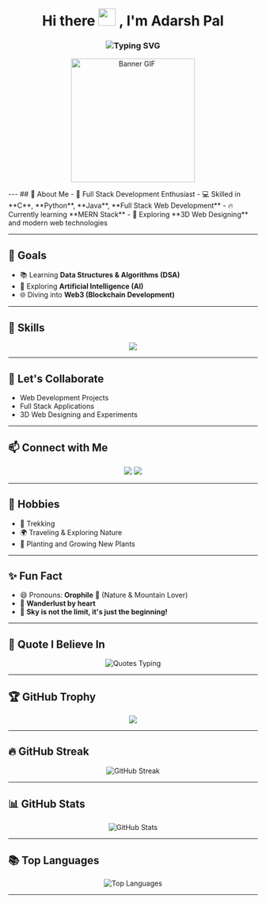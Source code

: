 <h1 align="center">
  Hi there <img src="https://media.giphy.com/media/hvRJCLFzcasrR4ia7z/giphy.gif" width="35px"/> , I'm Adarsh Pal
</h1>

<h3 align="center">
  <img src="https://readme-typing-svg.demolab.com?font=Fira+Code&size=22&pause=1000&center=true&width=440&lines=Full+Stack+Developer;Python%2C+Java%2C+C+Programmer;Learning+DSA%2C+AI%2C+Web3;Nature+Lover+%F0%9F%8C%B1+Trekker+%F0%9F%A5%BE" alt="Typing SVG" />
</h3>

<p align="center">
  <img src="https://i.pinimg.com/originals/8e/7b/5b/8e7b5bc5f2039f43887bce8f600f8ab0.gif" width="250" alt="Banner GIF"/>
</p>
---
## 🚀 About Me
- 🌟 Full Stack Development Enthusiast
- 💻 Skilled in **C**, **Python**, **Java**, **Full Stack Web Development**
- 🔥 Currently learning **MERN Stack**
- 🎨 Exploring **3D Web Designing** and modern web technologies

---

## 🎯 Goals
- 📚 Learning **Data Structures & Algorithms (DSA)**
- 🤖 Exploring **Artificial Intelligence (AI)**
- 🌐 Diving into **Web3 (Blockchain Development)**

---

## 🧩 Skills
<p align="center">
  <img src="https://skillicons.dev/icons?i=html,css,javascript,react,nodejs,express,mongodb,python,java ,c ,mysql,tailwind,bootstrap,github" />
</p>

---

## 🤝 Let's Collaborate
- Web Development Projects
- Full Stack Applications
- 3D Web Designing and Experiments

---

## 📫 Connect with Me
<p align="center">
  <a href="mailto:adarsh.r.s.pal@gmail.com"><img src="https://img.shields.io/badge/Email-D14836?style=for-the-badge&logo=gmail&logoColor=white" /></a>
  <a href="https://www.instagram.com/_adarsh.pal?igsh=MWR1Y3Jwdm56bmJteA=="><img src="https://img.shields.io/badge/Instagram-E4405F?style=for-the-badge&logo=instagram&logoColor=white" /></a>
</p>

---

## 🌱 Hobbies
- 🥾 Trekking
- 🌍 Traveling & Exploring Nature
- 🌱 Planting and Growing New Plants

---

## ✨ Fun Fact
- 😄 Pronouns: **Orophile** 🌊 (Nature & Mountain Lover)
- 🧭 **Wanderlust by heart**
- 🚀 **Sky is not the limit, it's just the beginning!**

---

## 🧠 Quote I Believe In
<p align="center">
  <img src="https://readme-typing-svg.demolab.com?font=Fira+Code&size=24&duration=3000&pause=500&color=00FEEF&center=true&vCenter=true&width=800&lines=The+Sky+is+NOT+the+Limit!;Keep+Exploring+New+Horizons!;Stay+Curious%2C+Stay+Foolish!;Keep+Learning+Keep+Growing!" alt="Quotes Typing" />
</p>

---

## 🏆 GitHub Trophy
<p align="center">
  <img src="https://github-profile-trophy.vercel.app/?username=pal-adarsh&theme=onedark&no-frame=true&no-bg=true&margin-w=4" />
</p>

---

## 🔥 GitHub Streak
<p align="center">
  <img src="https://github-readme-streak-stats.herokuapp.com/?user=pal-adarsh&theme=algolia" alt="GitHub Streak" />
</p>

---

## 📊 GitHub Stats
<p align="center">
  <img src="https://github-readme-stats.vercel.app/api?username=pal-adarsh&show_icons=true&theme=algolia" alt="GitHub Stats" />
</p>

---

## 📚 Top Languages
<p align="center">
  <img src="https://github-readme-stats.vercel.app/api/top-langs/?username=pal-adarsh&layout=compact&theme=algolia" alt="Top Languages" />
</p>

---
